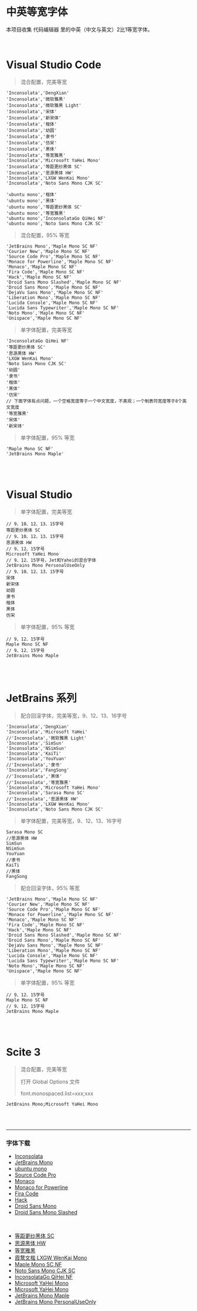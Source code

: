 # 中英等宽字体
本项目收集 代码编辑器 里的中英（中文与英文）2比1等宽字体。


<br>

# Visual Studio Code

> 混合配置，完美等宽
```
'Inconsolata','DengXian'
'Inconsolata','微软雅黑'
'Inconsolata','微软雅黑 Light'
'Inconsolata','宋体'
'Inconsolata','新宋体'
'Inconsolata','楷体'
'Inconsolata','幼圆'
'Inconsolata','隶书'
'Inconsolata','仿宋'
'Inconsolata','黑体'
'Inconsolata','等宽雅黑'
'Inconsolata','Microsoft YaHei Mono'
'Inconsolata','等距更纱黑体 SC'
'Inconsolata','思源黑体 HW'
'Inconsolata','LXGW WenKai Mono'
'Inconsolata','Noto Sans Mono CJK SC'

'ubuntu mono','楷体'
'ubuntu mono','黑体'
'ubuntu mono','等距更纱黑体 SC'
'ubuntu mono','等宽雅黑'
'ubuntu mono','InconsolataGo QiHei NF'
'ubuntu mono','Noto Sans Mono CJK SC'
```

> 混合配置，95% 等宽
```
'JetBrains Mono','Maple Mono SC NF'
'Courier New','Maple Mono SC NF'
'Source Code Pro','Maple Mono SC NF'
'Monaco for Powerline','Maple Mono SC NF'
'Monaco','Maple Mono SC NF'
'Fira Code','Maple Mono SC NF'
'Hack','Maple Mono SC NF'
'Droid Sans Mono Slashed','Maple Mono SC NF'
'Droid Sans Mono','Maple Mono SC NF'
'DejaVu Sans Mono','Maple Mono SC NF'
'Liberation Mono','Maple Mono SC NF'
'Lucida Console','Maple Mono SC NF'
'Lucida Sans Typewriter','Maple Mono SC NF'
'Noto Mono','Maple Mono SC NF'
'Unispace','Maple Mono SC NF'
```

> 单字体配置，完美等宽
```
'InconsolataGo QiHei NF'
'等距更纱黑体 SC'
'思源黑体 HW'
'LXGW WenKai Mono'
'Noto Sans Mono CJK SC'
'幼圆'
'隶书'
'楷体'
'黑体'
'仿宋'
// 下面字体有点问题，一个空格宽度等于一个中文宽度，不美观；一个制表符宽度等于8个英文宽度
'等宽雅黑'
'宋体'
'新宋体'
```

> 单字体配置，95% 等宽
```
'Maple Mono SC NF'
'JetBrains Mono Maple'
```

<br>
<br>

# Visual Studio

> 单字体配置，完美等宽
```
// 9、10、12、13、15字号
等距更纱黑体 SC
// 9、10、12、13、15字号
思源黑体 HW
// 9、12、15字号
Microsoft YaHei Mono
// 9、12、15字号，Jet和Yahei的混合字体
JetBrains Mono PersonalUseOnly
// 9、10、12、13、15字号
宋体
新宋体
幼圆
隶书
楷体
黑体
仿宋
```

> 单字体配置，95% 等宽
```
// 9、12、15字号
Maple Mono SC NF
// 9、12、15字号
JetBrains Mono Maple
```

<br>
<br>

# JetBrains 系列
> 配合回滚字体，完美等宽，9、12、13、16字号
```
'Inconsolata','DengXian'
'Inconsolata','Microsoft YaHei'
//'Inconsolata','微软雅黑 Light'
'Inconsolata','SimSun'
'Inconsolata','NSimSun'
'Inconsolata','KaiTi'
'Inconsolata','YouYuan'
//'Inconsolata','隶书'
'Inconsolata','FangSong'
//'Inconsolata','黑体'
//'Inconsolata','等宽雅黑'
'Inconsolata','Microsoft YaHei Mono'
'Inconsolata','Sarasa Mono SC'
//'Inconsolata','思源黑体 HW'
'Inconsolata','LXGW WenKai Mono'
'Inconsolata','Noto Sans Mono CJK SC'
```

> 单字体配置，完美等宽，9、12、13、16字号
```
Sarasa Mono SC
//思源黑体 HW
SimSun
NSimSun
YouYuan
//隶书
KaiTi
//黑体
FangSong
```

> 配合回滚字体，95% 等宽
```
'JetBrains Mono','Maple Mono SC NF'
'Courier New','Maple Mono SC NF'
'Source Code Pro','Maple Mono SC NF'
'Monaco for Powerline','Maple Mono SC NF'
'Monaco','Maple Mono SC NF'
'Fira Code','Maple Mono SC NF'
'Hack','Maple Mono SC NF'
'Droid Sans Mono Slashed','Maple Mono SC NF'
'Droid Sans Mono','Maple Mono SC NF'
'DejaVu Sans Mono','Maple Mono SC NF'
'Liberation Mono','Maple Mono SC NF'
'Lucida Console','Maple Mono SC NF'
'Lucida Sans Typewriter','Maple Mono SC NF'
'Noto Mono','Maple Mono SC NF'
'Unispace','Maple Mono SC NF'
```

> 单字体配置，95% 等宽
```
// 9、12、15字号
Maple Mono SC NF
// 9、12、15字号
JetBrains Mono Maple
```

<br>
<br>

# Scite 3
> 混合配置，完美等宽
> 
> 打开 Global Options 文件
> 
> font.monospaced.list=xxx;xxx
```
JetBrains Mono;Microsoft YaHei Mono
```

<br>
<br>

---

### 字体下载
- [Inconsolata](https://fonts.google.com/specimen/Inconsolata)
- [JetBrains Mono](https://github.com/JetBrains/JetBrainsMono/releases)
- [ubuntu mono](https://fonts.google.com/specimen/Ubuntu+Mono)
- [Source Code Pro](https://fonts.google.com/specimen/Source+Code+Pro)
- [Monaco](https://github.com/cstrap/monaco-font)
- [Monaco for Powerline](https://github.com/cstrap/monaco-font)
- [Fira Code](https://github.com/tonsky/FiraCode/releases)
- [Hack](https://github.com/source-foundry/Hack/releases)
- [Droid Sans Mono](https://www.fontsquirrel.com/fonts/droid-sans-mono)
- [Droid Sans Mono Slashed](https://github.com/AlbertoDorado/droid-sans-mono-zeromod/tree/master)

<br>

- [等距更纱黑体 SC](https://github.com/be5invis/Sarasa-Gothic/releases)
- [思源黑体 HW](https://github.com/adobe-fonts/source-han-sans/releases)
- [等宽雅黑](https://www.fontke.com/font/10388647/download/)
- [霞鹜文楷 LXGW WenKai Mono](https://github.com/lxgw/LxgwWenKai/releases)
- [Maple Mono SC NF](https://github.com/subframe7536/maple-font/releases)
- [Noto Sans Mono CJK SC](https://github.com/notofonts/noto-cjk/releases)
- [InconsolataGo QiHei NF](https://github.com/allegiant/Hybrid-fonts)
- [Microsoft YaHei Mono](https://github.com/doggy8088/MicrosoftYaHeiMono-CP950/releases)
- [Microsoft YaHei Mono](https://github.com/regeditREG/Microsoft-YaHei-Mono)
- [JetBrains Mono Maple](https://github.com/CandyTek/EditorMonospacedFont/blob/main/JetBrains%20Mono%20Maple.ttf)
- [JetBrains Mono PersonalUseOnly](https://github.com/CandyTek/EditorMonospacedFont/blob/main/JetBrains%20Mono%20PersonalUseOnly.ttf)
